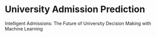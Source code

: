 # University Admission Prediction
Intelligent Admissions: The Future of University Decision Making with Machine Learning
